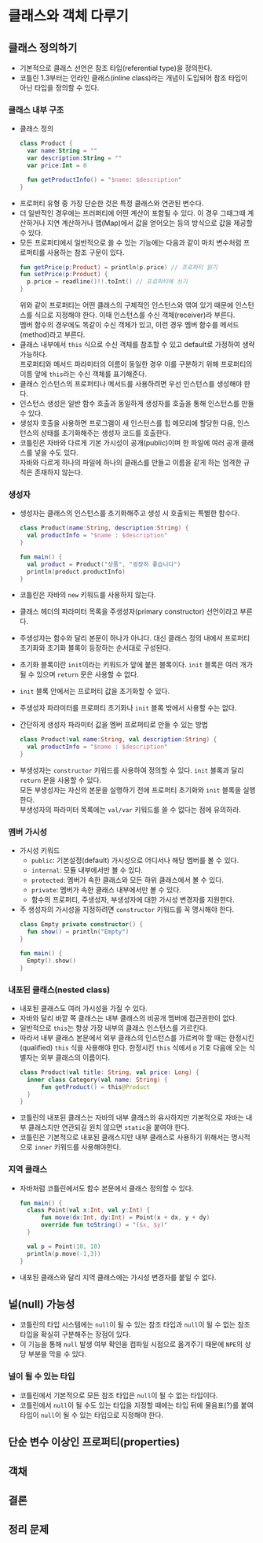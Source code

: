 # 클래스와 객체 다루기

## 클래스 정의하기

- 기본적으로 클래스 선언은 참조 타입(referential type)을 정의한다.
- 코틀린 1.3부터는 인라인 클래스(inline class)라는 개념이 도입되어 참조 타입이 아닌 타입을 정의할 수 있다.

### 클래스 내부 구조
- 클래스 정의
  ```kotlin
  class Product {
    var name:String = ""
    var description:String = ""
    var price:Int = 0
  
    fun getProductInfo() = "$name: $description"
  }
  ```
- 프로퍼티 유형 중 가장 단순한 것은 특정 클래스와 연관된 변수다.
- 더 일반적인 경우에는 프러퍼티에 어떤 계산이 포함될 수 있다. 이 경우 그때그때 계산하거나 지연 계산하거나 맵(Map)에서 값을 얻어오는 등의 방식으로 값을 제공할 수 있다.
- 모든 프로퍼티에서 일반적으로 쓸 수 있는 기능에는 다음과 같이 마치 변수처럼 프로퍼티를 사용하는 참조 구문이 있다.
  ```kotlin
  fun getPrice(p:Product) = println(p.price) // 프로퍼티 읽기
  fun setPrice(p:Product) {
    p.price = readline()!!.toInt() // 프로퍼티에 쓰기
  } 
  ```
  위와 같이 프로퍼티는 어떤 클래스의 구체적인 인스턴스와 엮여 있기 때문에 인스턴스를 식으로 지정해야 한다. 이때 인스턴스를 수신 객체(receiver)라 부른다.  
  멤버 함수의 경우에도 똑같이 수신 객체가 있고, 이런 경우 멤버 함수를 메서드(method)라고 부른다.
- 클래스 내부에서 `this` 식으로 수신 객체를 참조할 수 있고 default로 가정하여 생략 가능하다.  
  프로퍼티와 메서드 파라미터의 이름이 동일한 경우 이를 구분하기 위해 프로퍼티의 이름 앞에 `this`라는 수신 객체를 표기해준다.
- 클래스 인스턴스의 프로퍼티나 메서드를 사용하려면 우선 인스턴스를 생성해야 한다.
- 인스턴스 생성은 일반 함수 호출과 동일하게 생성자를 호출을 통해 인스턴스를 만들 수 있다.
- 생성자 호출을 사용하면 프로그램이 새 인스턴스를 힙 메모리에 할당한 다음, 인스턴스의 상태를 초기화해주는 생성자 코드를 호출한다.
- 코틀린은 자바와 다르게 기본 가시성이 공개(public)이며 한 파일에 여러 공개 클래스를 넣을 수도 있다.   
  자바와 다르게 하나의 파일에 하나의 클래스를 만들고 이름을 같게 하는 엄격한 규칙은 존재하지 않는다. 

### 생성자

- 생성자는 클래스의 인스턴스를 초기화해주고 생성 시 호출되는 특별한 함수다.
  ```kotlin
  class Product(name:String, description:String) {
    val productInfo = "$name : $description"
  }
  
  fun main() {
    val product = Product("상품", "굉장히 좋습니다")
    println(product.productInfo)
  }
  ```
  
- 코틀린은 자바의 `new` 키워드를 사용하지 않는다. 
- 클래스 헤더의 파라미터 목록을 주생성자(primary constructor) 선언이라고 부른다.
- 주생성자는 함수와 달리 본문이 하나가 아니다. 대신 클래스 정의 내에서 프로퍼티 초기화와 초기화 블록이 등장하는 순서대로 구성된다.
- 초기화 블록이란 `init`이라는 키워드가 앞에 붙은 블록이다. `init` 블록은 여러 개가 될 수 있으며 `return` 문은 사용할 수 없다.
- `init` 블록 안에서는 프로퍼티 값을 초기화할 수 있다.
- 주생성자 파라미터를 프로퍼티 초기화나 `init` 블록 밖에서 사용할 수는 없다.
- 간단하게 생성자 파라미터 값을 멤버 프로퍼티로 만들 수 있는 방법
  ```kotlin
  class Product(val name:String, val description:String) {
    val productInfo = "$name : $description"
  }
  ``` 
- 부생성자는 `constructor` 키워드를 사용하여 정의할 수 있다. `init` 블록과 달리 `return` 문을 사용할 수 있다.  
  모든 부생성자는 자신의 본문을 실행하기 전에 프로퍼티 초기화와 `init` 블록을 실행한다.  
  부생성자의 파라미터 목록에는 `val/var` 키워드를 쓸 수 없다는 점에 유의하라.

### 멤버 가시성
- 가시성 키워드
  - `public`: 기본설정(default) 가시성으로 어디서나 해당 멤버를 볼 수 있다.
  - `internal`: 모듈 내부에서만 볼 수 있다.
  - `protected`: 멤버가 속한 클래스와 모든 하위 클래스에서 볼 수 있다.
  - `private`: 멤버가 속한 클래스 내부에서만 볼 수 있다.
  - 함수의 프로퍼티, 주생성자, 부생성자에 대한 가시성 변경자를 지원한다.
- 주 생성자의 가시성을 지정하려면 `constructor` 키워드를 꼭 명시해야 한다.
  ```kotlin
  class Empty private constructor() {
    fun show() = println("Empty")
  }
  
  fun main() {
    Empty().show()
  }
  ```

### 내포된 클래스(nested class)

- 내포된 클래스도 여러 가시성을 가질 수 있다.
- 자바와 달리 바깥 쪽 클래스는 내부 클래스의 비공개 멤버에 접근권한이 없다.
- 일반적으로 `this`는 항상 가장 내부의 클래스 인스턴스를 가르킨다.
- 따라서 내부 클래스 본문에서 외부 클래스의 인스턴스를 가르켜야 할 때는 한정시킨(qualified) `this` 식을 사용해야 한다.
  한정시킨 `this` 식에서 `@` 기호 다음에 오는 식별자는 외부 클래스의 이름이다.
  ```kotlin
  class Product(val title: String, val price: Long) {
    inner class Category(val name: String) {
        fun getProduct() = this@Product
    }
  }
  ```
- 코틀린의 내포된 클래스는 자바의 내부 클래스와 유사하지만 기본적으로 자바는 내부 클래스지만 연관되길 원치 않으면 `static`을 붙여야 한다.
- 코틀린은 기본적으로 내포된 클래스지만 내부 클래스로 사용하기 위해서는 명시적으로 `inner` 키워드를 사용해야한다.

### 지역 클래스

- 자바처럼 코틀린에서도 함수 본문에서 클래스 정의할 수 있다.
  ```kotlin
  fun main() {
    class Point(val x:Int, val y:Int) {
        fun move(dx:Int, dy:Int) = Point(x + dx, y + dy)
        override fun toString() = "($x, $y)"
    }
  
    val p = Point(10, 10)
    println(p.move(-1,3))
  }
  ```
- 내포된 클래스와 달리 지역 클래스에는 가시성 변경자를 붙일 수 없다.

## 널(null) 가능성

- 코틀린의 타입 시스템에는 `null`이 될 수 있는 참조 타입과 `null`이 될 수 없는 참조 타입을 확실히 구분해주는 장점이 있다.
- 이 기능을 통해 `null` 발생 여부 확인을 컴파일 시점으로 옮겨주기 때문에 `NPE`의 상당 부분을 막을 수 있다.

### 널이 될 수 있는 타입

- 코틀린에서 기본적으로 모든 참조 타입은 `null`이 될 수 없는 타입이다.
- 코틀린에서 `null`이 될 수도 있는 타입을 지정할 때에는 타입 뒤에 물음표(?)를 붙여 타입이 `null`이 될 수 있는 타입으로 지정해야 한다.


## 단순 변수 이상인 프로퍼티(properties)
## 객채
## 결론
## 정리 문제
